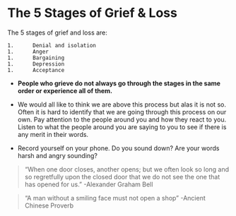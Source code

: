 <!-- TITLE: Stages Of Grief -->
<!-- SUBTITLE: A quick summary on the Stages Of Grief -->

# The 5 Stages of Grief & Loss
The 5 stages of grief and loss are: 

	1. 		Denial and isolation
	1. 		Anger
	1. 		Bargaining
	1. 		Depression
	1. 		Acceptance 


- **People who grieve do not always go through the stages in the same order or experience all of them.**
		
-   We would all like to think we are above this process but alas it is not so.
     Often it is hard to identify that we are going through this process on our own.
		 Pay attention to the people around you and how they react to you.
     Listen to what the people around you are saying to you to see if there is any
     merit in their words.
-  Record yourself on your phone.  Do you sound down?  Are your words harsh and angry sounding?

> “When one door closes, another opens; but we often look so long and so regretfully upon the closed door that we do not see the one that has opened for us.” -Alexander Graham Bell

> “A man without a smiling face must not open a shop” -Ancient Chinese Proverb
		 
		